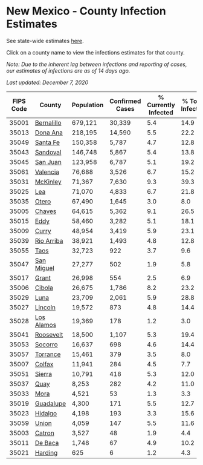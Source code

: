 # New Mexico - County Infection Estimates

See state-wide estimates [here](/infections/us-nm).

Click on a county name to view the infections estimates for that county.

*Note: Due to the inherent lag between infections and reporting of cases, our estimates of infections are as of 14 days ago.*

*Last updated: December 7, 2020*

|   FIPS Code |                   County |   Population |   Confirmed Cases |   % Currently Infected |   % Total Infected |
|-------------|--------------------------|--------------|-------------------|------------------------|--------------------|
|       35001 | [Bernalillo](bernalillo) |      679,121 |            30,339 |                    5.4 |               14.9 |
|       35013 |     [Dona Ana](dona-ana) |      218,195 |            14,590 |                    5.5 |               22.2 |
|       35049 |     [Santa Fe](santa-fe) |      150,358 |             5,787 |                    4.7 |               12.8 |
|       35043 |     [Sandoval](sandoval) |      146,748 |             5,867 |                    5.4 |               13.8 |
|       35045 |     [San Juan](san-juan) |      123,958 |             6,787 |                    5.1 |               19.2 |
|       35061 |     [Valencia](valencia) |       76,688 |             3,526 |                    6.7 |               15.2 |
|       35031 |     [McKinley](mckinley) |       71,367 |             7,630 |                    9.3 |               39.3 |
|       35025 |               [Lea](lea) |       71,070 |             4,833 |                    6.7 |               21.8 |
|       35035 |           [Otero](otero) |       67,490 |             1,645 |                    3.0 |                8.0 |
|       35005 |         [Chaves](chaves) |       64,615 |             5,362 |                    9.1 |               26.5 |
|       35015 |             [Eddy](eddy) |       58,460 |             3,282 |                    5.1 |               18.1 |
|       35009 |           [Curry](curry) |       48,954 |             3,419 |                    5.9 |               23.1 |
|       35039 | [Rio Arriba](rio-arriba) |       38,921 |             1,493 |                    4.8 |               12.8 |
|       35055 |             [Taos](taos) |       32,723 |               922 |                    3.7 |                9.6 |
|       35047 | [San Miguel](san-miguel) |       27,277 |               502 |                    1.9 |                5.8 |
|       35017 |           [Grant](grant) |       26,998 |               554 |                    2.5 |                6.9 |
|       35006 |         [Cibola](cibola) |       26,675 |             1,786 |                    8.2 |               23.2 |
|       35029 |             [Luna](luna) |       23,709 |             2,061 |                    5.9 |               28.8 |
|       35027 |       [Lincoln](lincoln) |       19,572 |               873 |                    4.8 |               14.4 |
|       35028 | [Los Alamos](los-alamos) |       19,369 |               178 |                    1.2 |                3.0 |
|       35041 |   [Roosevelt](roosevelt) |       18,500 |             1,107 |                    5.3 |               19.4 |
|       35053 |       [Socorro](socorro) |       16,637 |               698 |                    4.6 |               14.4 |
|       35057 |     [Torrance](torrance) |       15,461 |               379 |                    3.5 |                8.0 |
|       35007 |         [Colfax](colfax) |       11,941 |               284 |                    4.5 |                7.7 |
|       35051 |         [Sierra](sierra) |       10,791 |               418 |                    5.3 |               12.0 |
|       35037 |             [Quay](quay) |        8,253 |               282 |                    4.2 |               11.0 |
|       35033 |             [Mora](mora) |        4,521 |                53 |                    1.3 |                3.3 |
|       35019 |   [Guadalupe](guadalupe) |        4,300 |               171 |                    5.5 |               12.7 |
|       35023 |       [Hidalgo](hidalgo) |        4,198 |               193 |                    3.3 |               15.6 |
|       35059 |           [Union](union) |        4,059 |               147 |                    5.5 |               11.6 |
|       35003 |         [Catron](catron) |        3,527 |                48 |                    1.9 |                4.4 |
|       35011 |       [De Baca](de-baca) |        1,748 |                67 |                    4.9 |               10.2 |
|       35021 |       [Harding](harding) |          625 |                 6 |                    1.2 |                4.3 |